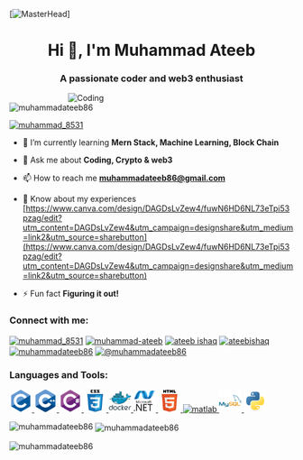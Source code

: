 [![MasterHead](https://static.wixstatic.com/media/b313a9_89ebec0c5f384c65a9551f0c1ec18ca9~mv2.gif)]

<h1 align="center">Hi 👋, I'm Muhammad Ateeb</h1>
<h3 align="center">A passionate coder and web3 enthusiast</h3>
<img align="right" alt="Coding" width="400" src="https://i.pinimg.com/originals/81/17/8b/81178b47a8598f0c81c4799f2cdd4057.gif">


<p align="left"> <img src="https://komarev.com/ghpvc/?username=muhammadateeb86&label=Profile%20views&color=0e75b6&style=flat" alt="muhammadateeb86" /> </p>

<p align="left"> <a href="https://twitter.com/muhammad_8531" target="blank"><img src="https://img.shields.io/twitter/follow/muhammad_8531?logo=twitter&style=for-the-badge" alt="muhammad_8531" /></a> </p>

- 🌱 I’m currently learning **Mern Stack, Machine Learning, Block Chain**

- 💬 Ask me about **Coding, Crypto & web3**

- 📫 How to reach me **muhammadateeb86@gmail.com**

- 📄 Know about my experiences [https://www.canva.com/design/DAGDsLvZew4/fuwN6HD6NL73eTpi53pzag/edit?utm_content=DAGDsLvZew4&utm_campaign=designshare&utm_medium=link2&utm_source=sharebutton](https://www.canva.com/design/DAGDsLvZew4/fuwN6HD6NL73eTpi53pzag/edit?utm_content=DAGDsLvZew4&utm_campaign=designshare&utm_medium=link2&utm_source=sharebutton)

- ⚡ Fun fact **Figuring it out!**

<h3 align="left">Connect with me:</h3>
<p align="left">
<a href="https://twitter.com/muhammad_8531" target="blank"><img align="center" src="https://raw.githubusercontent.com/rahuldkjain/github-profile-readme-generator/master/src/images/icons/Social/twitter.svg" alt="muhammad_8531" height="30" width="40" /></a>
<a href="https://linkedin.com/in/muhammad-ateeb" target="blank"><img align="center" src="https://raw.githubusercontent.com/rahuldkjain/github-profile-readme-generator/master/src/images/icons/Social/linked-in-alt.svg" alt="muhammad-ateeb" height="30" width="40" /></a>
<a href="https://fb.com/ateeb ishaq" target="blank"><img align="center" src="https://raw.githubusercontent.com/rahuldkjain/github-profile-readme-generator/master/src/images/icons/Social/facebook.svg" alt="ateeb ishaq" height="30" width="40" /></a>
<a href="https://instagram.com/ateebishaq" target="blank"><img align="center" src="https://raw.githubusercontent.com/rahuldkjain/github-profile-readme-generator/master/src/images/icons/Social/instagram.svg" alt="ateebishaq" height="30" width="40" /></a>
<a href="https://www.leetcode.com/muhammadateeb86" target="blank"><img align="center" src="https://raw.githubusercontent.com/rahuldkjain/github-profile-readme-generator/master/src/images/icons/Social/leet-code.svg" alt="muhammadateeb86" height="30" width="40" /></a>
<a href="https://www.hackerearth.com/@muhammadateeb86" target="blank"><img align="center" src="https://raw.githubusercontent.com/rahuldkjain/github-profile-readme-generator/master/src/images/icons/Social/hackerearth.svg" alt="@muhammadateeb86" height="30" width="40" /></a>
</p>

<h3 align="left">Languages and Tools:</h3>
<p align="left"> <a href="https://www.cprogramming.com/" target="_blank" rel="noreferrer"> <img src="https://raw.githubusercontent.com/devicons/devicon/master/icons/c/c-original.svg" alt="c" width="40" height="40"/> </a> <a href="https://www.w3schools.com/cpp/" target="_blank" rel="noreferrer"> <img src="https://raw.githubusercontent.com/devicons/devicon/master/icons/cplusplus/cplusplus-original.svg" alt="cplusplus" width="40" height="40"/> </a> <a href="https://www.w3schools.com/cs/" target="_blank" rel="noreferrer"> <img src="https://raw.githubusercontent.com/devicons/devicon/master/icons/csharp/csharp-original.svg" alt="csharp" width="40" height="40"/> </a> <a href="https://www.w3schools.com/css/" target="_blank" rel="noreferrer"> <img src="https://raw.githubusercontent.com/devicons/devicon/master/icons/css3/css3-original-wordmark.svg" alt="css3" width="40" height="40"/> </a> <a href="https://www.docker.com/" target="_blank" rel="noreferrer"> <img src="https://raw.githubusercontent.com/devicons/devicon/master/icons/docker/docker-original-wordmark.svg" alt="docker" width="40" height="40"/> </a> <a href="https://dotnet.microsoft.com/" target="_blank" rel="noreferrer"> <img src="https://raw.githubusercontent.com/devicons/devicon/master/icons/dot-net/dot-net-original-wordmark.svg" alt="dotnet" width="40" height="40"/> </a> <a href="https://www.w3.org/html/" target="_blank" rel="noreferrer"> <img src="https://raw.githubusercontent.com/devicons/devicon/master/icons/html5/html5-original-wordmark.svg" alt="html5" width="40" height="40"/> </a> <a href="https://www.mathworks.com/" target="_blank" rel="noreferrer"> <img src="https://upload.wikimedia.org/wikipedia/commons/2/21/Matlab_Logo.png" alt="matlab" width="40" height="40"/> </a> <a href="https://www.mysql.com/" target="_blank" rel="noreferrer"> <img src="https://raw.githubusercontent.com/devicons/devicon/master/icons/mysql/mysql-original-wordmark.svg" alt="mysql" width="40" height="40"/> </a> <a href="https://www.python.org" target="_blank" rel="noreferrer"> <img src="https://raw.githubusercontent.com/devicons/devicon/master/icons/python/python-original.svg" alt="python" width="40" height="40"/> </a> </p>

<p><img align="left" src="https://github-readme-stats.vercel.app/api/top-langs?username=muhammadateeb86&show_icons=true&locale=en&layout=compact" alt="muhammadateeb86" /></p>

<p>&nbsp;<img align="center" src="https://github-readme-stats.vercel.app/api?username=muhammadateeb86&show_icons=true&locale=en" alt="muhammadateeb86" /></p>

<p><img align="center" src="https://github-readme-streak-stats.herokuapp.com/?user=muhammadateeb86&" alt="muhammadateeb86" /></p>
